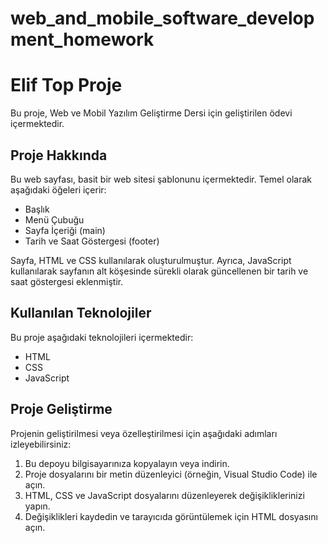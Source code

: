 # web_and_mobile_software_development_homework
# Elif Top Proje

Bu proje, Web ve Mobil Yazılım Geliştirme Dersi için geliştirilen ödevi içermektedir.

## Proje Hakkında

Bu web sayfası, basit bir web sitesi şablonunu içermektedir. Temel olarak aşağıdaki öğeleri içerir:

- Başlık
- Menü Çubuğu
- Sayfa İçeriği (main)
- Tarih ve Saat Göstergesi (footer)

Sayfa, HTML ve CSS kullanılarak oluşturulmuştur. Ayrıca, JavaScript kullanılarak sayfanın alt köşesinde sürekli olarak güncellenen bir tarih ve saat göstergesi eklenmiştir.

## Kullanılan Teknolojiler

Bu proje aşağıdaki teknolojileri içermektedir:

- HTML
- CSS
- JavaScript

## Proje Geliştirme

Projenin geliştirilmesi veya özelleştirilmesi için aşağıdaki adımları izleyebilirsiniz:

1. Bu depoyu bilgisayarınıza kopyalayın veya indirin.
2. Proje dosyalarını bir metin düzenleyici (örneğin, Visual Studio Code) ile açın.
3. HTML, CSS ve JavaScript dosyalarını düzenleyerek değişikliklerinizi yapın.
4. Değişiklikleri kaydedin ve tarayıcıda görüntülemek için HTML dosyasını açın.
